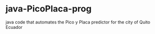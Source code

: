 # java-PicoPlaca-prog
java code that automates the Pico y Placa predictor for the city of Quito Ecuador
